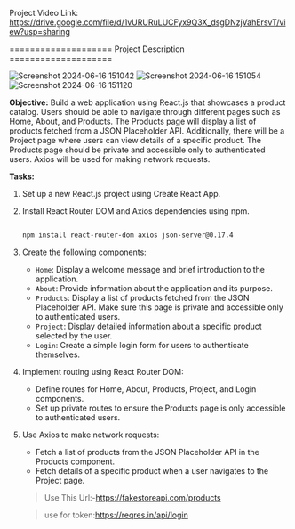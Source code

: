 Project Video Link: https://drive.google.com/file/d/1vURURuLUCFyx9Q3X_dsgDNzjVahErsvT/view?usp=sharing

==================== Project Description ====================

![Screenshot 2024-06-16 151042](https://github.com/jay-228/React-Navigator_/assets/122542095/59316108-56fd-4365-bb3c-20e079bf11fb)
![Screenshot 2024-06-16 151054](https://github.com/jay-228/React-Navigator_/assets/122542095/b5b8cbc4-68bb-4e92-b20c-b385c852497c)
![Screenshot 2024-06-16 151120](https://github.com/jay-228/React-Navigator_/assets/122542095/cb7aea69-aeb7-4249-9e68-f05e699d7641)


**Objective:**
Build a web application using React.js that showcases a product catalog. Users should be able to navigate through different pages such as Home, About, and Products. The Products page will display a list of products fetched from a JSON Placeholder API. Additionally, there will be a Project page where users can view details of a specific product. The Products page should be private and accessible only to authenticated users. Axios will be used for making network requests.

**Tasks:**

1. Set up a new React.js project using Create React App.
2. Install React Router DOM and Axios dependencies using npm.
    
    ```bash
    
    npm install react-router-dom axios json-server@0.17.4
    
    ```
    
3. Create the following components:
    - `Home`: Display a welcome message and brief introduction to the application.
    - `About`: Provide information about the application and its purpose.
    - `Products`: Display a list of products fetched from the JSON Placeholder API. Make sure this page is private and accessible only to authenticated users.
    - `Project`: Display detailed information about a specific product selected by the user.
    - `Login`: Create a simple login form for users to authenticate themselves.
4. Implement routing using React Router DOM:
    - Define routes for Home, About, Products, Project, and Login components.
    - Set up private routes to ensure the Products page is only accessible to authenticated users.
5. Use Axios to make network requests:
    - Fetch a list of products from the JSON Placeholder API in the Products component.
    - Fetch details of a specific product when a user navigates to the Project page.
    
    > Use This Url:-https://fakestoreapi.com/products
    > 
    
    > use for token:https://reqres.in/api/login
    >
